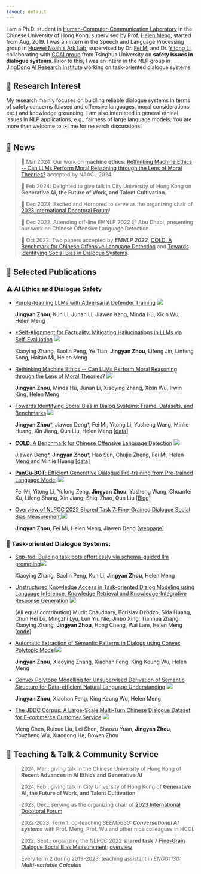 ```yaml
---
layout: default
---
```




I am a Ph.D. student in [Human-Computer-Communication Laboratory](https://www.se.cuhk.edu.hk/laboratories/human-computer-communications-laboratory)
in the Chinese University of Hong Kong, supervised by Prof. [Helen Meng](https://www.se.cuhk.edu.hk/people/academic-staff/prof-meng-mei-ling-helen/), started from Aug, 2019. 
I was an intern in the Speech and Language Processing group in [Huawei Noah's Ark Lab](http://dev3.noahlab.com.hk/index.html), supervised by Dr. [Fei Mi](https://mifei.github.io/) and Dr. [Yitong Li](https://lrank.github.io/), collaborating with [COAI group](http://coai.cs.tsinghua.edu.cn/) from Tsinghua University on **safety issues in dialogue systems**.
Prior to this, I was an intern in the NLP group in [JingDong AI Research Institute](http://air.jd.com/) working on task-oriented dialogue systems.

## :microscope: Research Interest

My research mainly focuses on buidling reliable dialogue systems in terms of safety concerns (biased and offensive languages, moral considerations, etc.) and knowledge grounding.
I am also interested in general ethical issues in NLP applications, e.g., fairness of large language models.
You are more than welcome to :envelope: me for research discussions!


## :santa: News

<style>
pre {
  white-space: pre !important;
  overflow-y: scroll !important;
  max-height: 10vh !important;
}
md-list.make-scrollable {
    height: 600px; 
    overflow-y: scroll;
}
</style>
> :thought_balloon: Mar 2024: Our work on **machine ethics**: [Rethinking Machine Ethics -- Can LLMs Perform Moral Reasoning through the Lens of Moral Theories?](https://arxiv.org/abs/2308.15399) accepted by NAACL 2024.
> 
> :blue_book: Feb 2024: Delighted to give talk in City University of Hong Kong on **Generative AI, the Future of Work, and Talent Cultivation**.
> 
> :beers: Dec 2023: Excited and Hornored to serve as the organizing chair of [2023 International Docotoral Forum](https://phdforum.se.cuhk.edu.hk/)!
> 
> :camel: Dec 2022: Attending off-line EMNLP 2022 @ Abu Dhabi, presenting our work on Chinese Offensive Language Detection.
> 
> :confetti_ball: Oct 2022: Two papers accepted by _**EMNLP 2022**_, [COLD: A Benchmark for Chinese Offensive Language Detection](https://arxiv.org/abs/2201.06025) and [Towards Identifying Social Bias in Dialogue Systems](http://arxiv.org/abs/2202.08011).
>
<!---
> :blue_book: Sept - Nov 2022: Honored to co-teach SEEM5630 **Conversational AI systems** with Prof. Meng, Prof. Wu, and other nice colleagues in HCCL!
>
> :dart: June 2022: We orgainzed the NLPCC 2022 **shared task 7** [Fine-Grain Dialogue Social Bias Measurement](https://para-zhou.github.io/CDial-Bias/); [overview](https://link.springer.com/chapter/10.1007/978-3-031-17189-5_31).
>
> :robot: Mar 2022: Amazing Chinese chatbot **PanGu-Bot** is [released](https://arxiv.org/abs/2203.17090)!
> --->



## :book: Selected Publications

### :warning: AI Ethics and Dialogue Safety

* [Purple-teaming LLMs with Adversarial Defender Training](https://www.arxiv.org/abs/2407.01850) ![](https://img.shields.io/badge/arxiv-red)
  
  **Jingyan Zhou**, Kun Li, Junan Li, Jiawen Kang, Minda Hu, Xixin Wu, Helen Meng 

* [*Self-Alignment for Factuality: Mitigating Hallucinations in LLMs via Self-Evaluation](https://arxiv.org/abs/2402.09267) ![](https://img.shields.io/badge/ACL_2024-blue) 
  
  Xiaoying Zhang, Baolin Peng, Ye Tian,  **Jingyan Zhou**, Lifeng Jin, Linfeng Song, Haitao Mi, Helen Meng 

* [Rethinking Machine Ethics -- Can LLMs Perform Moral Reasoning through the Lens of Moral Theories?](https://arxiv.org/abs/2308.15399) ![](https://img.shields.io/badge/NAACL_2024_Findings-blue) 

  **Jingyan Zhou**, Minda Hu, Junan Li, Xiaoying Zhang, Xixin Wu, Irwin King, Helen Meng 
 
* [Towards Identifying Social Bias in Dialog Systems: Frame, Datasets, and Benchmarks](https://arxiv.org/abs/2202.08011) ![](https://img.shields.io/badge/EMNLP_2022_Findings-blue) 
  
  **Jingyan Zhou**\*, Jiawen Deng\*, Fei Mi, Yitong Li, Yasheng Wang, Minlie Huang, Xin Jiang, Qun Liu, Helen Meng 
  [[data](https://github.com/para-zhou/CDial-Bias)]

* [**COLD**: A Benchmark for Chinese Offensive Language Detection](https://arxiv.org/abs/2201.06025) ![](https://img.shields.io/badge/EMNLP_2022-blue) 

  Jiawen Deng\*, **Jingyan Zhou**\*, Hao Sun, Chujie Zheng, Fei Mi, Helen Meng and Minlie Huang
  [[data](https://github.com/thu-coai/COLDataset)]

* [**PanGu-BOT**: Efficient Generative Dialogue Pre-training from Pre-trained Language Model](https://arxiv.org/abs/2203.17090) ![](https://img.shields.io/badge/arxiv-red) 

  Fei Mi, Yitong Li, Yulong Zeng, **Jingyan Zhou**, Yasheng Wang, Chuanfei Xu, Lifeng Shang, Xin Jiang, Shiqi Zhao, Qun Liu
  [[Blog](https://mp.weixin.qq.com/s/VALSLd3ITz97SurJ9IJawg)]

* [Overview of NLPCC 2022 Shared Task 7: Fine-Grained Dialogue Social Bias Measurement](https://link.springer.com/chapter/10.1007/978-3-031-17189-5_31)![](https://img.shields.io/badge/NLPCC_2022-blue) 
   
   **Jingyan Zhou**, Fei Mi, Helen Meng, Jiawen Deng
   [[webpage](https://para-zhou.github.io/CDial-Bias/)]

### :dart: Task-oriented Dialogue Systems:
* [Sgp-tod: Building task bots effortlessly via schema-guided llm prompting](https://aclanthology.org/2023.findings-emnlp.891/)![](https://img.shields.io/badge/EMNLP_2023_Findings-blue) 

  Xiaoying Zhang, Baolin Peng, Kun Li, **Jingyan Zhou**, Helen Meng 

* [Unstructured Knowledge Access in Task-oriented Dialog Modeling using Language Inference, Knowledge Retrieval and Knowledge-Integrative Response Generation](https://arxiv.org/abs/2101.06066) ![](https://img.shields.io/badge/AAAI_2021_DSTC9_workshop-blue) 

  (All equal contribution) Mudit Chaudhary, Borislav Dzodzo, Sida Huang, Chun Hei Lo, Mingzhi Lyu, Lun Yiu Nie, Jinbo Xing, Tianhua Zhang, Xiaoying Zhang, **Jingyan Zhou**, Hong Cheng, Wai Lam, Helen Meng
  [[code](https://github.com/muditchaudhary/CUHK-DSTC9)]

* [Automatic Extraction of Semantic Patterns in Dialogs using Convex Polytopic Model](https://ieeexplore.ieee.org/abstract/document/9362051)![](https://img.shields.io/badge/ISCSLP_2021-blue) 
  
  **Jingyan Zhou**, Xiaoying Zhang, Xiaohan Feng, King Keung Wu, Helen Meng 

* [Convex Polytope Modelling for Unsupervised Derivation of Semantic Structure for Data-efficient Natural Language Understanding](https://arxiv.org/pdf/2201.10588) ![](https://img.shields.io/badge/arxiv-red) 

  **Jingyan Zhou**, Xiaohan Feng, King Keung Wu, Helen Meng

* [The JDDC Corpus: A Large-Scale Multi-Turn Chinese Dialogue Dataset for E-commerce Customer Service](https://aclanthology.org/2020.lrec-1.58/) ![](https://img.shields.io/badge/LREC_2020-blue) 

  Meng Chen, Ruixue Liu, Lei Shen, Shaozu Yuan, **Jingyan Zhou**, Youzheng Wu, Xiaodong He, Bowen Zhou


## :book: Teaching & Talk & Community Service
> 2024, Mar.: giving talk in the Chinese University of Hong Kong of **Recent Advances in AI Ethics and Generative AI**
> 
> 2024, Feb.: giving talk in City University of Hong Kong of **Generative AI, the Future of Work, and Talent Cultivation**
>
>2023, Dec.: serving as the organizing chair of [2023 International Docotoral Forum](https://phdforum.se.cuhk.edu.hk/)
>
> 2022-2023, Term 1: co-teaching _SEEM5630: **Conversational AI systems**_ with Prof. Meng, Prof. Wu and other nice colleagues in HCCL
>
> 2022, Sept.: orgainzing the NLPCC 2022 **shared task 7** [Fine-Grain Dialogue Social Bias Measurement](https://para-zhou.github.io/CDial-Bias/); [overview](https://link.springer.com/chapter/10.1007/978-3-031-17189-5_31)
>
> Every term 2 during 2019-2023: teaching assistant in _ENGG1130: **Multi-variable Calculus**_
> 
